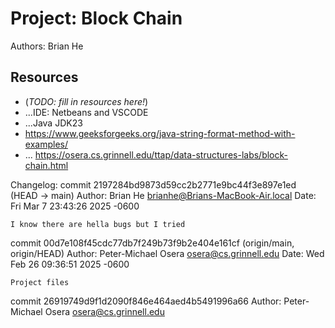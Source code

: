 # Project: Block Chain

Authors: Brian He

## Resources

*   (_TODO: fill in resources here!_)
*   ...IDE: Netbeans and VSCODE
*   ...Java JDK23 
*   https://www.geeksforgeeks.org/java-string-format-method-with-examples/
*   ... https://osera.cs.grinnell.edu/ttap/data-structures-labs/block-chain.html


Changelog:
commit 2197284bd9873d59cc2b2771e9bc44f3e897e1ed (HEAD -> main)
Author: Brian He <brianhe@Brians-MacBook-Air.local>
Date:   Fri Mar 7 23:43:26 2025 -0600

    I know there are hella bugs but I tried

commit 00d7e108f45cdc77db7f249b73f9b2e404e161cf (origin/main, origin/HEAD)
Author: Peter-Michael Osera <osera@cs.grinnell.edu>
Date:   Wed Feb 26 09:36:51 2025 -0600

    Project files

commit 26919749d9f1d2090f846e464aed4b5491996a66
Author: Peter-Michael Osera <osera@cs.grinnell.edu>

